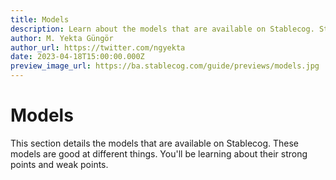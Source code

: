 ```yaml
---
title: Models
description: Learn about the models that are available on Stablecog. Stable Diffusion, Kandinsky, Openjourney, Waifu Diffusion and more.
author: M. Yekta Güngör
author_url: https://twitter.com/ngyekta
date: 2023-04-18T15:00:00.000Z
preview_image_url: https://ba.stablecog.com/guide/previews/models.jpg
---
```


# Models

This section details the models that are available on Stablecog. These models are good at different things. You'll be learning about their strong points and weak points.
